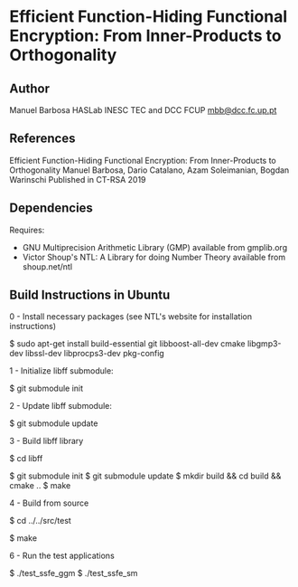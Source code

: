 Efficient Function-Hiding Functional Encryption: From Inner-Products to Orthogonality
=====================================================================================
                      
Author
------

Manuel Barbosa
HASLab INESC TEC and DCC FCUP
mbb@dcc.fc.up.pt

References
----------

Efficient Function-Hiding Functional Encryption: From Inner-Products to Orthogonality
Manuel Barbosa, Dario Catalano, Azam Soleimanian, Bogdan Warinschi
Published in CT-RSA 2019

Dependencies
------------

Requires:
* GNU Multiprecision Arithmetic Library (GMP) available from gmplib.org
* Victor Shoup's NTL: A Library for doing Number Theory available from shoup.net/ntl

Build Instructions in Ubuntu
------------------

0 - Install necessary packages (see NTL's website for installation instructions)

$ sudo apt-get install build-essential git libboost-all-dev cmake libgmp3-dev libssl-dev libprocps3-dev pkg-config

1 - Initialize libff submodule: 

$ git submodule init

2 - Update libff submodule: 

$ git submodule update

3 - Build libff library

$ cd libff

$ git submodule init
$ git submodule update
$ mkdir build && cd build && cmake ..
$ make

4 - Build from source

$ cd ../../src/test

$ make

6 - Run the test applications

$ ./test_ssfe_ggm 
$ ./test_ssfe_sm

